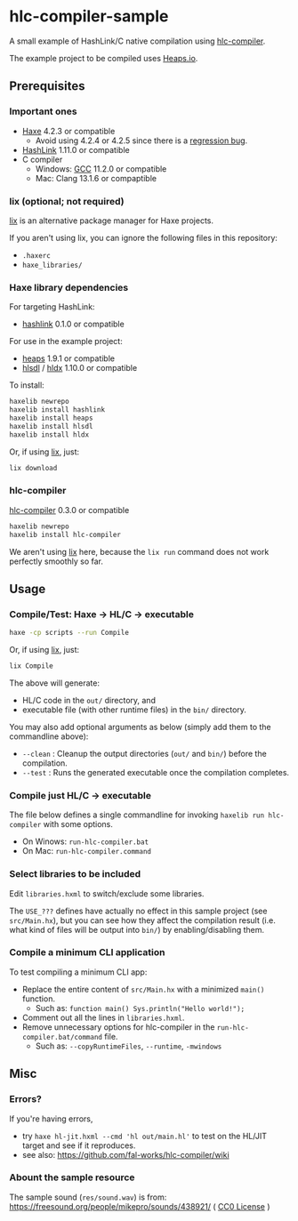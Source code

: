 # hlc-compiler-sample

A small example of HashLink/C native compilation using [hlc-compiler](https://github.com/fal-works/hlc-compiler).

The example project to be compiled uses [Heaps.io](https://heaps.io/).


## Prerequisites

### Important ones

- [Haxe](https://haxe.org/) 4.2.3 or compatible
    - Avoid using 4.2.4 or 4.2.5 since there is a [regression bug](https://github.com/HaxeFoundation/haxe/issues/10682).
- [HashLink](https://hashlink.haxe.org/) 1.11.0 or compatible
- C compiler
    - Windows: [GCC](https://gcc.gnu.org/) 11.2.0 or compatible
    - Mac: Clang 13.1.6 or compaptible

### lix (optional; not required)

[lix](https://github.com/lix-pm/lix.client) is an alternative package manager for Haxe projects.

If you aren't using lix, you can ignore the following files in this repository:

- `.haxerc`
- `haxe_libraries/`

### Haxe library dependencies

For targeting HashLink:

- [hashlink](https://lib.haxe.org/p/hashlink) 0.1.0 or compatible

For use in the example project:

- [heaps](https://heaps.io/) 1.9.1 or compatible
- [hlsdl](https://lib.haxe.org/p/hlsdl/) / [hldx](https://lib.haxe.org/p/hldx/) 1.10.0 or compatible

To install:

```sh
haxelib newrepo
haxelib install hashlink
haxelib install heaps
haxelib install hlsdl
haxelib install hldx
```

Or, if using [lix](https://github.com/lix-pm/lix.client), just:

```sh
lix download
```

### hlc-compiler

[hlc-compiler](https://lib.haxe.org/p/hlc-compiler/) 0.3.0 or compatible

```sh
haxelib newrepo
haxelib install hlc-compiler
```

We aren't using [lix](https://github.com/lix-pm/lix.client) here, because the `lix run` command does not work perfectly smoothly so far.


## Usage

### Compile/Test: Haxe -> HL/C -> executable

```sh
haxe -cp scripts --run Compile
```

Or, if using [lix](https://github.com/lix-pm/lix.client), just:

```sh
lix Compile
```

The above will generate:

- HL/C code in the `out/` directory, and
- executable file (with other runtime files) in the `bin/` directory.

You may also add optional arguments as below (simply add them to the commandline above):

- `--clean` : Cleanup the output directories (`out/` and `bin/`) before the compilation.
- `--test` : Runs the generated executable once the compilation completes.

### Compile just HL/C -> executable

The file below defines a single commandline for invoking `haxelib run hlc-compiler` with some options.

- On Winows: `run-hlc-compiler.bat`
- On Mac: `run-hlc-compiler.command`

### Select libraries to be included

Edit `libraries.hxml` to switch/exclude some libraries.

The `USE_???` defines have actually no effect in this sample project (see `src/Main.hx`), but you can see how they affect the compilation result (i.e. what kind of files will be output into `bin/`) by enabling/disabling them.

### Compile a minimum CLI application

To test compiling a minimum CLI app:

- Replace the entire content of `src/Main.hx` with a minimized `main()` function.
    - Such as: `function main() Sys.println("Hello world!");`
- Comment out all the lines in `libraries.hxml`.
- Remove unnecessary options for hlc-compiler in the `run-hlc-compiler.bat/command` file.
    - Such as: `--copyRuntimeFiles`, `--runtime`, `-mwindows`


## Misc

### Errors?

If you're having errors,

- try `haxe hl-jit.hxml --cmd 'hl out/main.hl'` to test on the HL/JIT target and see if it reproduces.
- see also: <https://github.com/fal-works/hlc-compiler/wiki>

### Abount the sample resource

The sample sound (`res/sound.wav`) is from: <https://freesound.org/people/mikepro/sounds/438921/> ( [CC0 License](https://creativecommons.org/publicdomain/zero/1.0/) )
